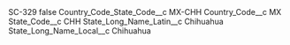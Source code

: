 <?xml version="1.0" encoding="UTF-8"?>
<CustomMetadata xmlns="http://soap.sforce.com/2006/04/metadata" xmlns:xsi="http://www.w3.org/2001/XMLSchema-instance" xmlns:xsd="http://www.w3.org/2001/XMLSchema">
    <label>SC-329</label>
    <protected>false</protected>
    <values>
        <field>Country_Code_State_Code__c</field>
        <value xsi:type="xsd:string">MX-CHH</value>
    </values>
    <values>
        <field>Country_Code__c</field>
        <value xsi:type="xsd:string">MX</value>
    </values>
    <values>
        <field>State_Code__c</field>
        <value xsi:type="xsd:string">CHH</value>
    </values>
    <values>
        <field>State_Long_Name_Latin__c</field>
        <value xsi:type="xsd:string">Chihuahua</value>
    </values>
    <values>
        <field>State_Long_Name_Local__c</field>
        <value xsi:type="xsd:string">Chihuahua</value>
    </values>
</CustomMetadata>
